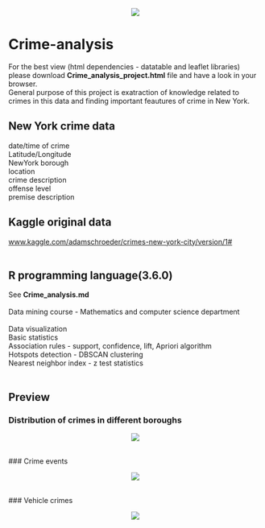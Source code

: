 <p align="center">
  <img src="https://github.com/mcoric96/Crime-analysis/blob/master/Crime_analysis_project_files/crime-analysis.jpg">
</p>

# Crime-analysis
For the best view (html dependencies - datatable and leaflet libraries) please download **Crime_analysis_project.html** file and have a look in your browser. <br>
General purpose of this project is exatraction of knowledge related to crimes in this data and finding important feautures of crime in New York.
## New York crime data
date/time of crime<br>
Latitude/Longitude<br>
NewYork borough<br>
location<br>
crime description<br>
offense level<br>
premise description
## Kaggle original data
www.kaggle.com/adamschroeder/crimes-new-york-city/version/1# <br><br>
## R programming language(3.6.0)

See **Crime_analysis.md**<br><br>
Data mining course - Mathematics and computer science department<br><br>
Data visualization <br>
Basic statistics <br>
Association rules - support, confidence, lift, Apriori algorithm<br>
Hotspots detection - DBSCAN clustering<br>
Nearest neighbor index - z test statistics<br><br>

## Preview
### Distribution of crimes in different boroughs
<p align="center">
  <img src="https://github.com/mcoric96/Crime-analysis/blob/master/Crime_analysis_project_github_files/figure-markdown_github/unnamed-chunk-10-1.png?raw=true">
</p>
<br>
### Crime events
<p align="center">
  <img src="https://github.com/mcoric96/Crime-analysis/blob/master/Crime_analysis_project_files/crime-events.PNG?raw=true">
</p>
<br>
### Vehicle crimes
<p align="center">
  <img src="https://github.com/mcoric96/Crime-analysis/blob/master/Crime_analysis_project_files/vehicle-crimes.PNG">
</p>
